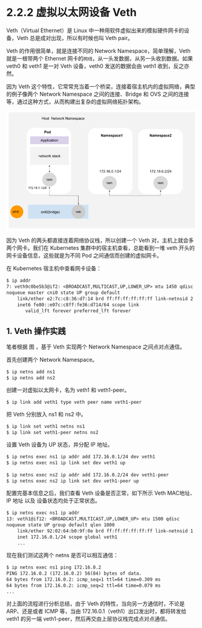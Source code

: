 # 2.2.2 虚拟以太网设备 Veth 

Veth（Virtual Ethernet）是 Linux 中一种用软件虚拟出来的模拟硬件网卡的设备，Veth 总是成对出现，所以有时候也叫 Veth pair。

Veth 的作用很简单，就是连接不同的 Network Namespace，简单理解，Veth 就是一根带两个 Ethernet 网卡的`网线`，从一头发数据，从另一头收到数据。如果 veth0 和 veth1 是一对 Veth 设备，veth0 发送的数据会由 veth1 收到，反之亦然。

因为 Veth 这个特性，它常常充当着一个桥梁，连接着宿主机内的虚拟网络，典型的例子像两个 Network Namespace 之间的连接、Bridge 和 OVS 之间的连接等，通过这种方式，从而构建出复杂的虚拟网络拓扑架构。

<div  align="center">
	<img src="../../assets/veth.png" width = "550"  align=center />
</div>

因为 Veth 的两头都直接连着网络协议栈，所以创建一个 Veth 对，主机上就会多两个网卡。我们在 Kubernetes 集群中的宿主机查看，总能看到一堆 veth 开头的网卡设备信息，这些就是为不同 Pod 之间通信而创建的虚拟网卡。

在 Kubernetes 宿主机中查看网卡设备：
```
$ ip addr
7: veth9c0be5b3@if2: <BROADCAST,MULTICAST,UP,LOWER_UP> mtu 1450 qdisc noqueue master cni0 state UP group default 
    link/ether e2:7c:c8:36:d7:14 brd ff:ff:ff:ff:ff:ff link-netnsid 2
    inet6 fe80::e07c:c8ff:fe36:d714/64 scope link 
       valid_lft forever preferred_lft forever
```

## 1. Veth 操作实践

笔者根据 图 ，基于 Veth 实现两个 Network Namespace 之间点对点通信。

首先创建两个  Network Namespace。

```
$ ip netns add ns1
$ ip netns add ns2
```
创建一对虚拟以太网卡，名为 veth1 和 veth1-peer。

```
$ ip link add veth1 type veth peer name veth1-peer
```
把 Veth 分别放入 ns1 和 ns2 中。
```
$ ip link set veth1 netns ns1
$ ip link set veth1-peer netns ns2
```

设置 Veth 设备为 UP 状态，并分配 IP 地址。

```
$ ip netns exec ns1 ip addr add 172.16.0.1/24 dev veth1
$ ip netns exec ns1 ip link set dev veth1 up

$ ip netns exec ns2 ip addr add 172.16.0.2/24 dev veth1-peer
$ ip netns exec ns2 ip link set dev veth1-peer up
```

配置完基本信息之后，我们查看 Veth 设备是否正常，如下所示 Veth MAC地址、IP 地址 以及 设备状态均处于正常状态。

```
$ ip netns exec ns1 ip addr
13: veth1@if12: <BROADCAST,MULTICAST,UP,LOWER_UP> mtu 1500 qdisc noqueue state UP group default qlen 1000
    link/ether 92:02:64:b0:9f:0e brd ff:ff:ff:ff:ff:ff link-netnsid 1
    inet 172.16.0.1/24 scope global veth1
    ...
```

现在我们测试这两个 netns 是否可以相互通信：

```
$ ip netns exec ns1 ping 172.16.0.2
PING 172.16.0.2 (172.16.0.2) 56(84) bytes of data.
64 bytes from 172.16.0.2: icmp_seq=1 ttl=64 time=0.309 ms
64 bytes from 172.16.0.2: icmp_seq=2 ttl=64 time=0.079 ms
...
```

对上面的流程进行分析总结，由于 Veth 的特性，当向另一方通信时，不论是 ARP、还是或者 ICMP 等，当由 172.16.0.1（veth1）出口发出时，都将转发给 veth1 的另一端 veth1-peer，然后再交由上层协议栈完成点对点通信。